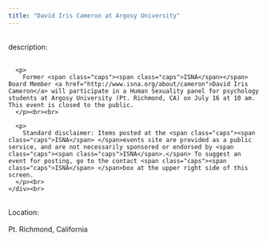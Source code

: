 ```yaml
---
title: "David Iris Cameron at Argosy University"
---
```


<div class="flexinode-body flexinode-2">
  <div class="flexinode-textarea-1">
    <div class="form-item">
      <br> <label>description:</label><br /> <br> 
      
      <p>
        Former <span class="caps"><span class="caps">ISNA</span></span> Board Member <a href="http://www.isna.org/about/cameron">David Iris Cameron</a> will participate in a Human Sexuality panel for psychology students at Argosy University (Pt. Richmond, CA) on July 16 at 10 am. This event is closed to the public.
      </p><br><br>
      
      <p>
        Standard disclaimer: Items posted at the <span class="caps"><span class="caps">ISNA</span> </span>events site are provided as a public service, and are not necessarily sponsored or endorsed by <span class="caps"><span class="caps">ISNA</span>.</span> To suggest an event for posting, go to the contact <span class="caps"><span class="caps">ISNA</span> </span>box at the upper right side of this screen.
      </p><br>
    </div><br>
  </div>
  
  <div class="flexinode-textfield-2">
    <div class="form-item">
      <br> <label>Location:</label><br /> <br> Pt. Richmond, California<br>
    </div><br>
  </div>
</div>